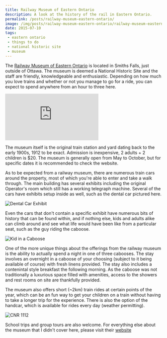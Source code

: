 ```yaml
---
title: Railway Museum of Eastern Ontario
description: A look at the history of the rail in Eastern Ontario.
permalink: /posts/railway-museum-eastern-ontario/
image: /img/posts/railway-museum-eastern-ontario/railway-museum-eastern-ontario-3.jpg
date: 2015-07-10
tags:
 - eastern ontario
 - things to do
 - national historic site
 - museum
---
```


The [Railway Museum of Eastern Ontario](http://rmeo.org/ "Railway Museum of Eastern Ontario") is located in Smiths Falls, just outside of Ottawa. The museum is deemed a National Historic Site and the staff are friendly, knowledgeable and enthusiastic. Depending on how much you love trains and whether or not you manage to go for a ride, you can expect to spend anywhere from an hour to three here.


<div class="google-map">
<iframe title="Google Map" src="https://www.google.com/maps/embed?pb=!1m18!1m12!1m3!1d2826.0651255818393!2d-76.030581684664!3d44.90167097909829!2m3!1f0!2f0!3f0!3m2!1i1024!2i768!4f13.1!3m3!1m2!1s0x4ccd88bca979bed3%3A0xffff9318c0980dc7!2sRailway+Museum!5e0!3m2!1sen!2sca!4v1563710668297!5m2!1sen!2sca" frameborder="0" style="border:0" allowfullscreen></iframe>
</div>


The museum itself is the original train station and yard dating back to the early 1900s, 1912 to be exact.
Admission is inexpensive, 2 adults + 2 children is $20. The museum is generally open from May to October, but for specific dates it is recommended to check the website.


As to be expected from a railway museum, there are numerous  train cars around the property, most of which you're able to enter and take a walk through. The main building has several exhibits including the original Operator's room which still has a working telegraph machine. Several of the cars have exhibits setup inside as well, such as the dental car pictured here.


![Dental Car Exhibit](/img/posts/railway-museum-eastern-ontario/railway-museum-eastern-ontario-1.jpg "Dental Car Exhibit")


Even the cars that don't contain a specific exhibit have numerous bits of history that can be found within, and if nothing else, kids and adults alike can climb around and see what life would have been like from a particular seat, such as the guy riding the caboose.


![Kid in a Caboose](/img/posts/railway-museum-eastern-ontario/railway-museum-eastern-ontario-2.jpg "Kid in a Caboose")


One of the more unique things about the offerings from the railway museum is the ability to actually spend a night in one of three cabooses. The stay involves an overnight in a caboose of your choosing (subject to it being available of course) with fresh linens provided. The stay also includes a contenintal style breakfast the following morning. As the caboose was not traditionally a luxurious space filled with amenities, access to the showers and rest rooms on site are thankfully provided.


 The museum also offers short (~2km) train rides at certain points of the year, which can be an fun way to get your children on a train without having to take a longer trip for the experience. There is also the option of the handcar, which is available for rides every day (weather permitting).


 ![CNR 1112](/img/posts/railway-museum-eastern-ontario/railway-museum-eastern-ontario-5.jpg "CNR 1112")


 School trips and group tours are also welcome. For everything else about the museum that I didn't cover here, please visit their [website](http://rmeo.org "Railway Museum of Eastern Ontario") 